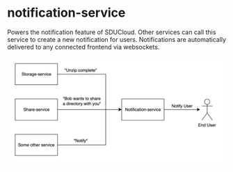 # notification-service

Powers the notification feature of SDUCloud. Other services can call this
service to create a new notification for users. Notifications are
automatically delivered to any connected frontend via websockets.

![Notification Flow](./wiki/NotificationFlow.png)

